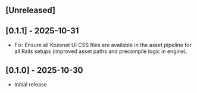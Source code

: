 ## [Unreleased]

## [0.1.1] - 2025-10-31

- Fix: Ensure all Kozenet UI CSS files are available in the asset pipeline for all Rails setups (improved asset paths and precompile logic in engine).

## [0.1.0] - 2025-10-30

- Initial release
